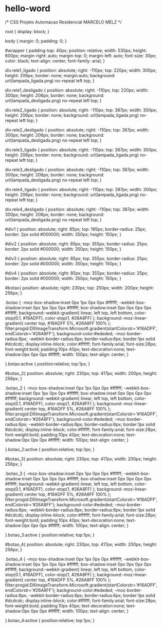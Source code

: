 # hello-word
/* 
    CSS Projeto Automacao Residencial
    MARCELO MELZ
*/

root { 
    display: block;
}

body {
    margin: 0;
    padding: 0;
}

#wrapper {
    padding-top: 40px;
    position: relative;
    width: 530px;
    height: 600px;
	margin-right: auto;
	margin-top: 0;
	margin-left: auto;
        font-size: 30px;
        color: black;
        text-align: center;
        font-family: arial;
}

div.rele1_ligado {
    position: absolute;
    right: -110px;
    top: 220px;
    width: 300px;
    height: 206px;
    border: none;
		margin:auto;
    background: url(lampada_ligada.png) no-repeat left top;
}

div.rele1_desligado {
    position: absolute;
    right: -110px;
    top: 220px;
    width: 300px;
    height: 206px;
    border: none;
	background: url(lampada_desligada.png) no-repeat left top;
}

div.rele2_ligado {
    position: absolute;
    right: -110px;
    top: 387px;
    width: 300px;
    height: 206px;
    border: none;
    background: url(lampada_ligada.png) no-repeat left top;
}

div.rele2_desligado {
    position: absolute;
    right: -110px;
    top: 387px;
    width: 300px;
    height: 206px;
    border: none;
	background: url(lampada_desligada.png) no-repeat left top;
}


div.rele3_ligado {
    position: absolute;
    right: -110px;
    top: 387px;
    width: 300px;
    height: 206px;
    border: none;
    background: url(lampada_ligada.png) no-repeat left top;
}

div.rele3_desligado {
    position: absolute;
    right: -110px;
    top: 387px;
    width: 300px;
    height: 206px;
    border: none;
	background: url(lampada_desligada.png) no-repeat left top;
}

div.rele4_ligado {
    position: absolute;
    right: -110px;
    top: 387px;
    width: 300px;
    height: 206px;
    border: none;
    background: url(lampada_ligada.png) no-repeat left top;
}

div.rele4_desligado {
    position: absolute;
    right: -110px;
    top: 387px;
    width: 300px;
    height: 206px;
    border: none;
	background: url(lampada_desligada.png) no-repeat left top;
}


#div1 {
	position: absolute;
	right: 85px;
	top: 195px;
    border-radius: 25px;
    border: 2px solid #000000;
    width: 350px;
    height: 150px; 
}

#div2 {
	position: absolute;
	right: 85px;
	top: 355px;
    border-radius: 25px;
    border: 2px solid #000000;
    width: 350px;
    height: 150px; 
}


#div3 {
	position: absolute;
	right: 85px;
	top: 355px;
    border-radius: 25px;
    border: 2px solid #000000;
    width: 350px;
    height: 150px; 
}


#div4 {
	position: absolute;
	right: 85px;
	top: 355px;
    border-radius: 25px;
    border: 2px solid #000000;
    width: 350px;
    height: 150px; 
}

#botao{
    position: absolute;
    right: 230px;
    top: 250px;
	 width: 200px;
    height: 256px;
}

.botao {
	-moz-box-shadow:inset 0px 1px 0px 0px #ffffff;
	-webkit-box-shadow:inset 0px 1px 0px 0px #ffffff;
	box-shadow:inset 0px 0px 0px 0px #ffffff;
	background:-webkit-gradient( linear, left top, left bottom, color-stop(0.1, #16ADFF), color-stop(1, #26A8FF) );
	background:-moz-linear-gradient( center top, #16ADFF 5%, #26A8FF 100% );
	filter:progid:DXImageTransform.Microsoft.gradient(startColorstr='#16ADFF', endColorstr='#26A8FF');
	background-color:#ededed;
	-moz-border-radius:6px;
	-webkit-border-radius:6px;
	border-radius:6px;
	border:1px solid #dcdcdc;
	display:inline-block;
	color:#ffffff;
	font-family:arial;
	font-size:28px;
	font-weight:bold;
	padding:10px 40px;
	text-decoration:none;
	text-shadow:0px 0px 0px #ffffff;
        width: 100px;
        text-align: center;
}

}.botao:active {
	position:relative;
	top:1px;
}

#botao_2{
    position: absolute;
    right: 230px;
    top: 417px;
	 width: 200px;
    height: 256px;
}

.botao_2 {
	-moz-box-shadow:inset 0px 1px 0px 0px #ffffff;
	-webkit-box-shadow:inset 0px 1px 0px 0px #ffffff;
	box-shadow:inset 0px 0px 0px 0px #ffffff;
	background:-webkit-gradient( linear, left top, left bottom, color-stop(0.1, #16ADFF), color-stop(1, #26A8FF) );
	background:-moz-linear-gradient( center top, #16ADFF 5%, #26A8FF 100% );
	filter:progid:DXImageTransform.Microsoft.gradient(startColorstr='#16ADFF', endColorstr='#26A8FF');
	background-color:#ededed;
	-moz-border-radius:6px;
	-webkit-border-radius:6px;
	border-radius:6px;
	border:1px solid #dcdcdc;
	display:inline-block;
	color:#ffffff;
	font-family:arial;
	font-size:28px;
	font-weight:bold;
	padding:10px 40px;
	text-decoration:none;
	text-shadow:0px 0px 0px #ffffff;
        width: 100px;
        text-align: center;
}

}.botao_2:active {
	position:relative;
	top:1px;
}

#botao_3{
    position: absolute;
    right: 230px;
    top: 417px;
	 width: 200px;
    height: 256px;
}

.botao_3 {
	-moz-box-shadow:inset 0px 1px 0px 0px #ffffff;
	-webkit-box-shadow:inset 0px 1px 0px 0px #ffffff;
	box-shadow:inset 0px 0px 0px 0px #ffffff;
	background:-webkit-gradient( linear, left top, left bottom, color-stop(0.1, #16ADFF), color-stop(1, #26A8FF) );
	background:-moz-linear-gradient( center top, #16ADFF 5%, #26A8FF 100% );
	filter:progid:DXImageTransform.Microsoft.gradient(startColorstr='#16ADFF', endColorstr='#26A8FF');
	background-color:#ededed;
	-moz-border-radius:6px;
	-webkit-border-radius:6px;
	border-radius:6px;
	border:1px solid #dcdcdc;
	display:inline-block;
	color:#ffffff;
	font-family:arial;
	font-size:28px;
	font-weight:bold;
	padding:10px 40px;
	text-decoration:none;
	text-shadow:0px 0px 0px #ffffff;
        width: 100px;
        text-align: center;
}

}.botao_3:active {
	position:relative;
	top:1px;
}

#botao_4{
    position: absolute;
    right: 230px;
    top: 417px;
	 width: 200px;
    height: 256px;
}

.botao_4 {
	-moz-box-shadow:inset 0px 1px 0px 0px #ffffff;
	-webkit-box-shadow:inset 0px 1px 0px 0px #ffffff;
	box-shadow:inset 0px 0px 0px 0px #ffffff;
	background:-webkit-gradient( linear, left top, left bottom, color-stop(0.1, #16ADFF), color-stop(1, #26A8FF) );
	background:-moz-linear-gradient( center top, #16ADFF 5%, #26A8FF 100% );
	filter:progid:DXImageTransform.Microsoft.gradient(startColorstr='#16ADFF', endColorstr='#26A8FF');
	background-color:#ededed;
	-moz-border-radius:6px;
	-webkit-border-radius:6px;
	border-radius:6px;
	border:1px solid #dcdcdc;
	display:inline-block;
	color:#ffffff;
	font-family:arial;
	font-size:28px;
	font-weight:bold;
	padding:10px 40px;
	text-decoration:none;
	text-shadow:0px 0px 0px #ffffff;
        width: 100px;
        text-align: center;
}

}.botao_4:active {
	position:relative;
	top:1px;
}
